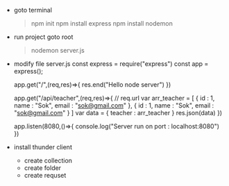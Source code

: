 
- goto terminal
    > npm init
    > npm install express
    > npm install nodemon
- run project goto root
    > nodemon server.js
- modify file server.js
    const express = require("express")
    const app = express();

    app.get("/",(req,res)=>{
        res.end("Hello node server")
    })

    app.get("/api/teacher",(req,res)=>{
        // req.url
        var arr_teacher = [
            {
                id : 1,
                name : "Sok",
                email : "sok@gmail.com"
            },
            {
                id : 1,
                name : "Sok",
                email : "sok@gmail.com"
            }
        ]
        var data  = {
            teacher : arr_teacher
        }
        res.json(data)
    })


    app.listen(8080,()=>{
        console.log("Server run on port : localhost:8080")
    })
- install thunder client 
    - create collection
    - create folder
    - create requset